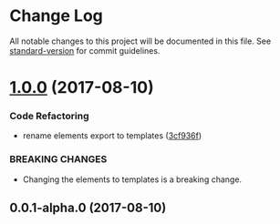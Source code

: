 # Change Log

All notable changes to this project will be documented in this file. See [standard-version](https://github.com/conventional-changelog/standard-version) for commit guidelines.

<a name="1.0.0"></a>
# [1.0.0](https://github.com/dobromir-hristov/vuelidate-error-extractor/compare/v0.0.1-alpha.0...v1.0.0) (2017-08-10)


### Code Refactoring

* rename elements export to templates ([3cf936f](https://github.com/dobromir-hristov/vuelidate-error-extractor/commit/3cf936f))


### BREAKING CHANGES

* Changing the elements to templates is a breaking change.



<a name="0.0.1-alpha.0"></a>
## 0.0.1-alpha.0 (2017-08-10)
